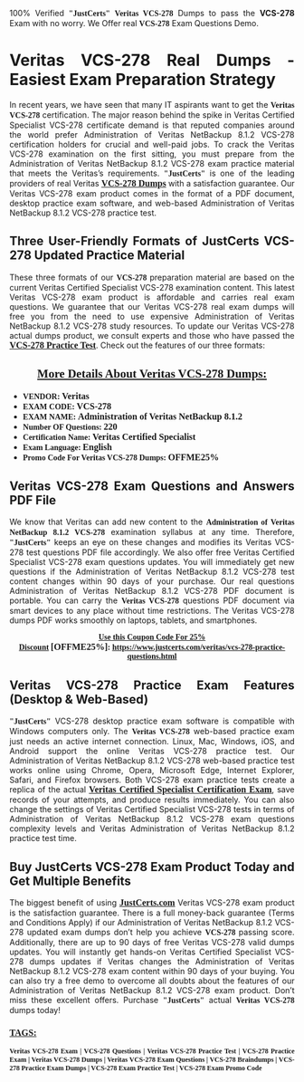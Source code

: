 <p style="text-align: justify;">100% Verified <span style="font-size:14px;"><span style="font-family:Georgia,serif;"><strong>"JustCerts"</strong></span></span> <span style="font-family:Georgia,serif;"><strong>Veritas VCS-278</strong></span> Dumps to pass the <strong>VCS-278</strong> Exam with no worry. We Offer real <span style="font-family:Georgia,serif;"><strong>VCS-278</strong></span> Exam Questions Demo.</p>

<h1 style="text-align: justify;"><strong>Veritas VCS-278 Real Dumps - Easiest Exam Preparation Strategy</strong></h1>

<p style="text-align: justify;">In recent years, we have seen that many IT aspirants want to get the <span style="font-family:Georgia,serif;"><strong>Veritas VCS-278</strong></span> certification. The major reason behind the spike in Veritas Certified Specialist VCS-278 certificate demand is that reputed companies around the world prefer Administration of Veritas NetBackup 8.1.2 VCS-278 certification holders for crucial and well-paid jobs. To crack the Veritas VCS-278 examination on the first sitting, you must prepare from the Administration of Veritas NetBackup 8.1.2 VCS-278 exam practice material that meets the Veritas’s requirements. <span style="font-size:14px;"><span style="font-family:Georgia,serif;"><strong>"JustCerts"</strong></span></span> is one of the leading providers of real Veritas <a href="https://www.justcerts.com/veritas/vcs-278-practice-questions.html"><span style="font-size:16px;"><u><span style="font-family:Georgia,serif;"><strong>VCS-278 Dumps</strong></span></u></span></a> with a satisfaction guarantee. Our Veritas VCS-278 exam product comes in the format of a PDF document, desktop practice exam software, and web-based Administration of Veritas NetBackup 8.1.2 VCS-278 practice test.</p>

<h2 style="text-align: justify;"><strong>Three User-Friendly Formats of JustCerts VCS-278 Updated Practice Material</strong></h2>

<p style="text-align: justify;">These three formats of our <span style="font-family:Georgia,serif;"><strong>VCS-278 </strong></span> preparation material are based on the current Veritas Certified Specialist VCS-278 examination content. This latest Veritas VCS-278 exam product is affordable and carries real exam questions. We guarantee that our Veritas VCS-278 real exam dumps will free you from the need to use expensive Administration of Veritas NetBackup 8.1.2 VCS-278 study resources. To update our Veritas VCS-278 actual dumps product, we consult experts and those who have passed the <a href="https://www.justcerts.com/veritas/vcs-278-practice-questions.html"><u><span style="font-size:16px;"><span style="font-family:Georgia,serif;"><strong>VCS-278 Practice Test</strong></span></span></u></a>. Check out the features of our three formats:</p>

<h2 style="text-align: center;"><u><strong><span style="font-family:Georgia,serif;">More Details About Veritas VCS-278 Dumps:</span></strong></u></h2>

<ul>
	<li style="text-align: justify;"><span style="font-size:14px;"><span style="font-family:Georgia,serif;"><strong>VENDOR: </strong></span></span><span style="font-size:16px;"><span style="font-family:Georgia,serif;"><strong>Veritas</strong></span></span></li>
	<li style="text-align: justify;"><span style="font-size:14px;"><span style="font-family:Georgia,serif;"><strong>EXAM CODE: </strong></span></span><span style="font-size:16px;"><span style="font-family:Georgia,serif;"><strong>VCS-278</strong></span></span></li>
	<li style="text-align: justify;"><span style="font-size:14px;"><span style="font-family:Georgia,serif;"><strong>EXAM NAME: </strong></span></span><span style="font-size:16px;"><span style="font-family:Georgia,serif;"><strong>Administration of Veritas NetBackup 8.1.2</strong></span></span></li>
	<li style="text-align: justify;"><span style="font-size:14px;"><span style="font-family:Georgia,serif;"><strong>Number OF Questions: </strong></span></span><span style="font-size:16px;"><span style="font-family:Georgia,serif;"><strong>220</strong></span></span></li>
	<li style="text-align: justify;"><span style="font-size:14px;"><span style="font-family:Georgia,serif;"><strong>Certification Name: </strong></span></span><span style="font-size:16px;"><span style="font-family:Georgia,serif;"><strong>Veritas Certified Specialist</strong></span></span></li>
	<li style="text-align: justify;"><span style="font-size:14px;"><span style="font-family:Georgia,serif;"><strong>Exam Language: </strong></span></span><span style="font-size:16px;"><span style="font-family:Georgia,serif;"><strong>English</strong></span></span></li>
	<li style="text-align: justify;"><span style="font-size:14px;"><span style="font-family:Georgia,serif;"><strong>Promo Code For Veritas VCS-278 Dumps: </strong></span></span><span style="font-size:16px;"><span style="font-family:Georgia,serif;"><strong>OFFME25%</strong></span></span></li>
</ul>

<h2 style="text-align: justify;"><strong>Veritas VCS-278 Exam Questions and Answers PDF File</strong></h2>

<p style="text-align: justify;">We know that Veritas can add new content to the <span style="font-family:Georgia,serif;"><strong>Administration of Veritas NetBackup 8.1.2 VCS-278</strong></span> examination syllabus at any time. Therefore, <span style="font-size:14px;"><span style="font-family:Georgia,serif;"><strong>"JustCerts"</strong></span></span> keeps an eye on these changes and modifies its Veritas VCS-278 test questions PDF file accordingly. We also offer free Veritas Certified Specialist VCS-278 exam questions updates. You will immediately get new questions if the Administration of Veritas NetBackup 8.1.2 VCS-278 test content changes within 90 days of your purchase. Our real questions Administration of Veritas NetBackup 8.1.2 VCS-278 PDF document is portable. You can carry the <span style="font-family:Georgia,serif;"><strong>Veritas VCS-278</strong></span> questions PDF document via smart devices to any place without time restrictions. The Veritas VCS-278 dumps PDF works smoothly on laptops, tablets, and smartphones.</p>

<p style="text-align: center;"><span style="font-size:14px;"><span style="font-family:Georgia,serif;"><strong><u>Use this Coupon Code For 25% Discount</u> </strong></span></span><span style="font-size:16px;"><span style="font-family:Georgia,serif;"><strong>[OFFME25%]</strong></span></span><span style="font-size:14px;"><span style="font-family:Georgia,serif;"><strong>: <u><a href="https://www.justcerts.com/veritas/vcs-278-practice-questions.html">https://www.justcerts.com/veritas/vcs-278-practice-questions.html</a></u></strong></span></span></p>

<h2 style="text-align: justify;"><strong>Veritas VCS-278 Practice Exam Features (Desktop & Web-Based)</strong></h2>

<p style="text-align: justify;"><span style="font-size:14px;"><span style="font-family:Georgia,serif;"><strong>"JustCerts"</strong></span></span> VCS-278 desktop practice exam software is compatible with Windows computers only. The <span style="font-family:Georgia,serif;"><strong>Veritas VCS-278</strong></span> web-based practice exam just needs an active internet connection. Linux, Mac, Windows, iOS, and Android support the online Veritas VCS-278 practice test. Our Administration of Veritas NetBackup 8.1.2 VCS-278 web-based practice test works online using Chrome, Opera, Microsoft Edge, Internet Explorer, Safari, and Firefox browsers. Both VCS-278 exam practice tests create a replica of the actual <u><a href="https://www.justcerts.com/veritas/veritas-certified-specialist-certification-exams.html"><span style="font-size:16px;"><span style="font-family:Georgia,serif;"><strong>Veritas Certified Specialist Certification Exam</strong></span></span></a></u>, save records of your attempts, and produce results immediately. You can also change the settings of Veritas Certified Specialist VCS-278 tests in terms of Administration of Veritas NetBackup 8.1.2 VCS-278 exam questions complexity levels and Veritas Administration of Veritas NetBackup 8.1.2 practice test time.</p>

<h2 style="text-align: justify;"><strong>Buy JustCerts VCS-278 Exam Product Today and Get Multiple Benefits</strong></h2>

<p style="text-align: justify;">The biggest benefit of using <a href="https://www.justcerts.com/"><u><span style="font-size:16px;"><span style="font-family:Georgia,serif;"><strong>JustCerts.com</strong></span></span></u></a> Veritas VCS-278 exam product is the satisfaction guarantee. There is a full money-back guarantee (Terms and Conditions Apply) if our Administration of Veritas NetBackup 8.1.2 VCS-278 updated exam dumps don’t help you achieve <span style="font-family:Georgia,serif;"><strong>VCS-278 </strong></span> passing score. Additionally, there are up to 90 days of free Veritas VCS-278 valid dumps updates. You will instantly get hands-on Veritas Certified Specialist VCS-278 dumps updates if Veritas changes the Administration of Veritas NetBackup 8.1.2 VCS-278 exam content within 90 days of your buying. You can also try a free demo to overcome all doubts about the features of our Administration of Veritas NetBackup 8.1.2 VCS-278 exam product. Don’t miss these excellent offers. Purchase <span style="font-size:14px;"><span style="font-family:Georgia,serif;"><strong>"JustCerts"</strong></span></span> actual <span style="font-family:Georgia,serif;"><strong>Veritas VCS-278</strong></span> dumps today!</p>

<h3 style="text-align: justify;"><u><span style="font-size:16px;"><span style="font-family:Georgia,serif;"><strong>TAGS:</strong></span></span></u></h3>

<p style="text-align: justify;"><span style="font-size:12px;"><span style="font-family:Georgia,serif;"><strong>Veritas VCS-278 Exam | VCS-278 Questions | Veritas VCS-278 Practice Test | VCS-278 Practice Exam | Veritas VCS-278 Dumps | Veritas VCS-278 Exam Questions | VCS-278 Braindumps | VCS-278 Practice Exam Dumps | VCS-278 Exam Practice Test | VCS-278 Exam Promo Code </strong></span></span></p>
